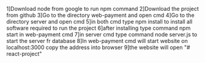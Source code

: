 1]Download node from google to run npm command
2]Download the project from github
3]Go to the directory web-payment and open cmd 
4]Go to the directory server and open cmd 
5]in both cmd type npm install to install all software required to run the project
6]after installing type command npm start in web-payment cmd 
7]in server cmd type command  node server.js to start the server fr database
8]In web-payment cmd will start website on localhost:3000 copy the address into browser
9]the website will open  "# react-project" 
